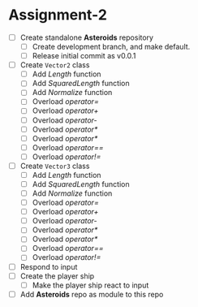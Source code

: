 # Assignment-2
- [ ] Create standalone **Asteroids** repository
  - [ ] Create development branch, and make default.
  - [ ] Release initial commit as v0.0.1
- [ ] Create `Vector2` class
  - [ ] Add _Length_ function
  - [ ] Add _SquaredLength_ function
  - [ ] Add _Normalize_ function
  - [ ] Overload _operator=_
  - [ ] Overload _operator+_
  - [ ] Overload _operator-_
  - [ ] Overload _operator*_
  - [ ] Overload _operator*_
  - [ ] Overload _operator==_
  - [ ] Overload _operator!=_  
- [ ] Create `Vector3` class
  - [ ] Add _Length_ function
  - [ ] Add _SquaredLength_ function
  - [ ] Add _Normalize_ function
  - [ ] Overload _operator=_
  - [ ] Overload _operator+_
  - [ ] Overload _operator-_
  - [ ] Overload _operator*_
  - [ ] Overload _operator*_
  - [ ] Overload _operator==_
  - [ ] Overload _operator!=_  
- [ ] Respond to input
- [ ] Create the player ship
  - [ ] Make the player ship react to input
- [ ] Add **Asteroids** repo as module to this repo
